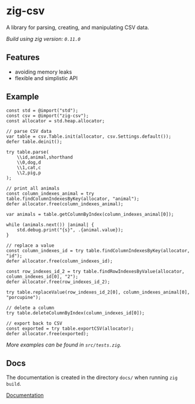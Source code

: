 # zig-csv

A library for parsing, creating, and manipulating CSV data.

_Build using zig version: `0.11.0`_

## Features

- avoiding memory leaks
- flexible and simplistic API

## Example

```zig
const std = @import("std");
const csv = @import("zig-csv");
const allocator = std.heap.allocator;

// parse CSV data
var table = csv.Table.init(allocator, csv.Settings.default());
defer table.deinit();

try table.parse(
    \\id,animal,shorthand
    \\0,dog,d
    \\1,cat,c
    \\2,pig,p
);

// print all animals
const column_indexes_animal = try table.findColumnIndexesByKey(allocator, "animal");
defer allocator.free(column_indexes_animal);

var animals = table.getColumnByIndex(column_indexes_animal[0]);

while (animals.next()) |animal| {
    std.debug.print("{s}", .{animal.value});
}

// replace a value
const column_indexes_id = try table.findColumnIndexesByKey(allocator, "id");
defer allocator.free(column_indexes_id);

const row_indexes_id_2 = try table.findRowIndexesByValue(allocator, column_indexes_id[0], "2");
defer allocator.free(row_indexes_id_2);

try table.replaceValue(row_indexes_id_2[0], column_indexes_animal[0], "porcupine");

// delete a column
try table.deleteColumnByIndex(column_indexes_id[0]);

// export back to CSV
const exported = try table.exportCSV(allocator);
defer allocator.free(exported);

```

_More examples can be found in `src/tests.zig`._

## Docs

The documentation is created in the directory `docs/` when running `zig build`.

[Documentation](https://distreat.github.io/zig-csv/)
